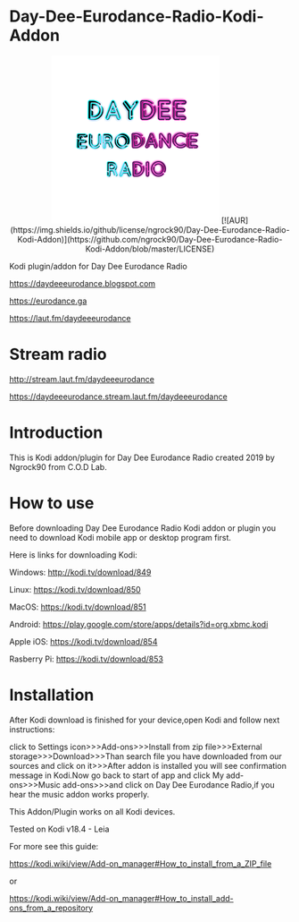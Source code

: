 # Day-Dee-Eurodance-Radio-Kodi-Addon
<p align="center">
<img src="https://github.com/ngrock90/Day-Dee-Eurodance-Radio-Kodi-Addon/raw/master/300x300.png" />
[![AUR](https://img.shields.io/github/license/ngrock90/Day-Dee-Eurodance-Radio-Kodi-Addon)](https://github.com/ngrock90/Day-Dee-Eurodance-Radio-Kodi-Addon/blob/master/LICENSE)

Kodi plugin/addon for Day Dee Eurodance Radio

https://daydeeeurodance.blogspot.com

https://eurodance.ga

https://laut.fm/daydeeeurodance

</p>

# Stream radio

http://stream.laut.fm/daydeeeurodance

https://daydeeeurodance.stream.laut.fm/daydeeeurodance

# Introduction

This is Kodi addon/plugin for Day Dee Eurodance Radio created 2019 by Ngrock90 from C.O.D Lab.

# How to use

Before downloading Day Dee Eurodance Radio Kodi addon or plugin you need to download Kodi mobile app or desktop program first.

Here is links for downloading Kodi:

Windows: http://kodi.tv/download/849

Linux: https://kodi.tv/download/850

MacOS: https://kodi.tv/download/851

Android: https://play.google.com/store/apps/details?id=org.xbmc.kodi

Apple iOS: https://kodi.tv/download/854

Rasberry Pi: https://kodi.tv/download/853

# Installation

After Kodi download is finished for your device,open Kodi and follow next instructions:

click to Settings icon>>>Add-ons>>>Install from zip file>>>External storage>>>Download>>>Than search file you have downloaded from our sources and click on it>>>After addon is installed you will see confirmation message in Kodi.Now go back to start of app and click My add-ons>>>Music add-ons>>>and click on Day Dee Eurodance Radio,if you hear the music addon works properly.

This Addon/Plugin works on all Kodi devices.

Tested on Kodi v18.4 - Leia

For more see this guide:

https://kodi.wiki/view/Add-on_manager#How_to_install_from_a_ZIP_file

or

https://kodi.wiki/view/Add-on_manager#How_to_install_add-ons_from_a_repository





